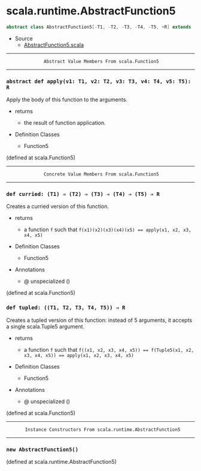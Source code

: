 
#                       scala.runtime.AbstractFunction5                       #

```scala
abstract class AbstractFunction5[-T1, -T2, -T3, -T4, -T5, +R] extends (T1, T2, T3, T4, T5) ⇒ R
```

* Source
  * [AbstractFunction5.scala](https://github.com/scala/scala/tree/6d09a1ba5f/src/library/scala/runtime/AbstractFunction5.scala#L1)


--------------------------------------------------------------------------------
                  Abstract Value Members From scala.Function5
--------------------------------------------------------------------------------


### `abstract def apply(v1: T1, v2: T2, v3: T3, v4: T4, v5: T5): R`          ###

Apply the body of this function to the arguments.

* returns
  * the result of function application.

* Definition Classes
  * Function5

(defined at scala.Function5)


--------------------------------------------------------------------------------
                  Concrete Value Members From scala.Function5
--------------------------------------------------------------------------------


### `def curried: (T1) ⇒ (T2) ⇒ (T3) ⇒ (T4) ⇒ (T5) ⇒ R`                      ###

Creates a curried version of this function.

* returns
  * a function `f` such that
     `f(x1)(x2)(x3)(x4)(x5) == apply(x1, x2, x3, x4, x5)`

* Definition Classes
  * Function5
* Annotations
  * @ unspecialized ()

(defined at scala.Function5)


### `def tupled: ((T1, T2, T3, T4, T5)) ⇒ R`                                 ###

Creates a tupled version of this function: instead of 5 arguments, it accepts a
single scala.Tuple5 argument.

* returns
  * a function `f` such that
     `f((x1, x2, x3, x4, x5)) == f(Tuple5(x1, x2, x3, x4, x5)) == apply(x1, x2, x3, x4, x5)`

* Definition Classes
  * Function5
* Annotations
  * @ unspecialized ()

(defined at scala.Function5)


--------------------------------------------------------------------------------
           Instance Constructors From scala.runtime.AbstractFunction5
--------------------------------------------------------------------------------


### `new AbstractFunction5()`                                                ###
(defined at scala.runtime.AbstractFunction5)
